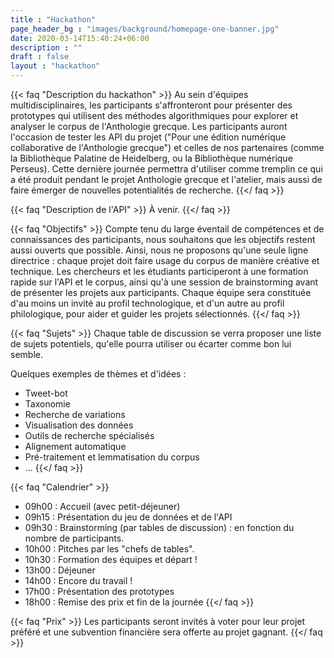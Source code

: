 ```yaml
---
title : "Hackathon"
page_header_bg : "images/background/homepage-one-banner.jpg"
date: 2020-03-14T15:40:24+06:00
description : ""
draft : false
layout : "hackathon"
---
```



{{< faq "Description du hackathon" >}}
Au sein d'équipes multidisciplinaires, les participants s'affronteront pour présenter des prototypes qui utilisent des méthodes algorithmiques pour explorer et analyser le corpus de l'Anthologie grecque. Les participants auront l'occasion de tester les API du projet ("Pour une édition numérique collaborative de l'Anthologie grecque") et celles de nos partenaires (comme la Bibliothèque Palatine de Heidelberg, ou la Bibliothèque numérique Perseus). Cette dernière journée permettra d'utiliser comme tremplin ce qui a été produit pendant le projet Anthologie grecque et l'atelier, mais aussi de faire émerger de nouvelles potentialités de recherche.
{{</ faq >}}

{{< faq "Description de l'API" >}}
À venir.
{{</ faq >}}

{{< faq "Objectifs" >}}
Compte tenu du large éventail de compétences et de connaissances des participants, nous souhaitons que les objectifs restent aussi ouverts que possible. Ainsi, nous ne proposons qu'une seule ligne directrice : chaque projet doit faire usage du corpus de manière créative et technique. 
Les chercheurs et les étudiants participeront à une formation rapide sur l'API et le corpus, ainsi qu'à une session de brainstorming avant de présenter les projets aux participants.
Chaque équipe sera constituée d'au moins un invité au profil technologique, et d'un autre au profil philologique, pour aider et guider les projets sélectionnés.
{{</ faq >}}

{{< faq "Sujets" >}}
Chaque table de discussion se verra proposer une liste de sujets potentiels, qu'elle pourra utiliser ou écarter comme bon lui semble.

Quelques exemples de thèmes et d'idées :
- Tweet-bot 
- Taxonomie 
- Recherche de variations 
- Visualisation des données 
- Outils de recherche spécialisés
- Alignement automatique 
- Pré-traitement et lemmatisation du corpus 
- ...
{{</ faq >}}

{{< faq "Calendrier" >}}
- 09h00 : Accueil (avec petit-déjeuner)
- 09h15 : Présentation du jeu de données et de l'API
- 09h30 : Brainstorming (par tables de discussion) : en fonction du nombre de participants. 
- 10h00 : Pitches par les "chefs de tables".
- 10h30 : Formation des équipes et départ !
- 13h00 : Déjeuner
- 14h00 : Encore du travail !
- 17h00 : Présentation des prototypes 
- 18h00 : Remise des prix et fin de la journée 
{{</ faq >}}

{{< faq "Prix" >}}
Les participants seront invités à voter pour leur projet préféré et une subvention financière sera offerte au projet gagnant.
{{</ faq >}}